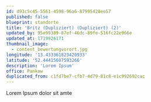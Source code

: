 ```yaml
---
id: d93c5c45-5561-4598-96a6-87995428ee57
published: false
blueprint: standorte
title: 'Britz (Dupliziert) (Dupliziert) (2)'
updated_by: 95e99389-87ef-46dc-89fe-516fc22e966e
updated_at: 1719926171
thumbnail_image:
  - content_bewertungvorort.jpg
longitude: '13.433361823420933'
latitude: '52.44415607593266'
description: 'Lorem Ipsum'
office: Pankow
duplicated_from: c1fd7be7-cfb7-4d79-81c8-e1c992692cac
---
```

Lorem Ipsum dolor sit amte